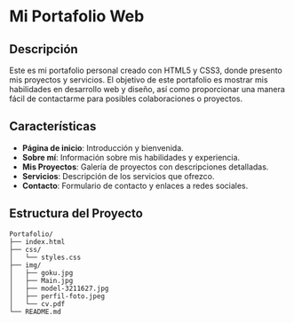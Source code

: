 # Mi Portafolio Web

## Descripción
Este es mi portafolio personal creado con HTML5 y CSS3, donde presento mis proyectos y servicios. El objetivo de este portafolio es mostrar mis habilidades en desarrollo web y diseño, así como proporcionar una manera fácil de contactarme para posibles colaboraciones o proyectos.



## Características
- **Página de inicio**: Introducción y bienvenida.
- **Sobre mí**: Información sobre mis habilidades y experiencia.
- **Mis Proyectos**: Galería de proyectos con descripciones detalladas.
- **Servicios**: Descripción de los servicios que ofrezco.
- **Contacto**: Formulario de contacto y enlaces a redes sociales.

## Estructura del Proyecto
```plaintext
Portafolio/
├── index.html
├── css/
│   └── styles.css
├── img/
│   ├── goku.jpg
│   ├── Main.jpg
│   ├── model-3211627.jpg
│   ├── perfil-foto.jpeg
│   └── cv.pdf
└── README.md

